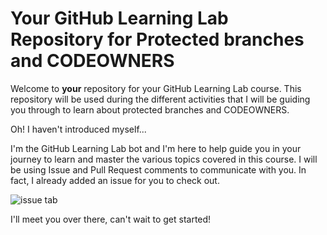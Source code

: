 # Your GitHub Learning Lab Repository for Protected branches and CODEOWNERS

Welcome to **your** repository for your GitHub Learning Lab course. This repository will be used during the different activities that I will be guiding you through to learn about protected branches and CODEOWNERS.

Oh! I haven't introduced myself...

I'm the GitHub Learning Lab bot and I'm here to help guide you in your journey to learn and master the various topics covered in this course. I will be using Issue and Pull Request comments to communicate with you. In fact, I already added an issue for you to check out.

![issue tab](https://lab.github.com/public/images/pull_request_tab.png)

I'll meet you over there, can't wait to get started!
